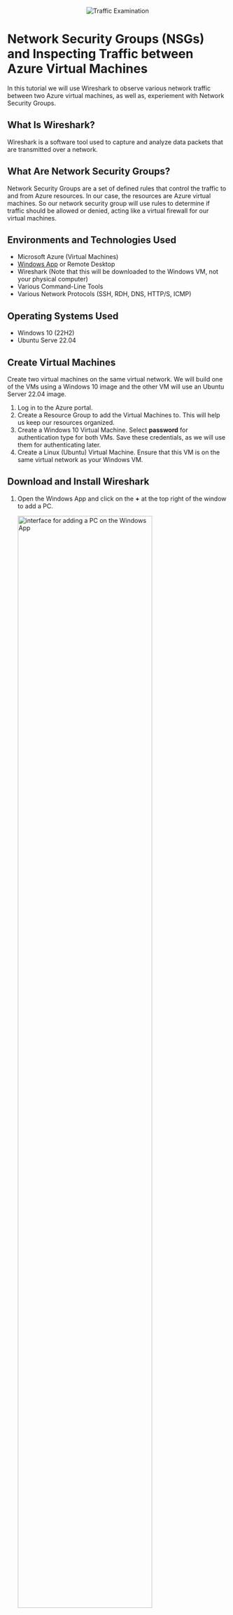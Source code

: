 <p align="center">
<img src="https://i.imgur.com/Ua7udoS.png" alt="Traffic Examination"/>
</p>
<h1>Network Security Groups (NSGs) and Inspecting Traffic between Azure Virtual Machines</h1>
<p>In this tutorial we will use Wireshark to observe various network traffic between two Azure virtual machines, as well as, experiement with Network Security Groups.</p>

<h2>What Is Wireshark?</h2>
<p>Wireshark is a software tool used to capture and analyze data packets that are transmitted over a network.</p>

<h2>What Are Network Security Groups?</h2>
<p>Network Security Groups are a set of defined rules that control the traffic to and from Azure resources. In our case, the resources are Azure virtual machines. So our network security group will use rules to determine if traffic should be allowed or denied, acting like a virtual firewall for our virtual machines.</p>

<h2>Environments and Technologies Used</h2>

- Microsoft Azure (Virtual Machines)
- [Windows App](https://apps.apple.com/us/app/windows-app/id1295203466?mt=12) or Remote Desktop
- Wireshark (Note that this will be downloaded to the Windows VM, not your physical computer)
- Various Command-Line Tools
- Various Network Protocols (SSH, RDH, DNS, HTTP/S, ICMP)

<h2>Operating Systems Used</h2>

- Windows 10 (22H2)
- Ubuntu Serve 22.04

<h2>Create Virtual Machines</h2>
<p>Create two virtual machines on the same virtual network. We will build one of the VMs using a Windows 10 image and the other VM will use an Ubuntu Server 22.04 image.</p>

1. Log in to the Azure portal.
2. Create a Resource Group to add the Virtual Machines to. This will help us keep our resources organized.
3. Create a Windows 10 Virtual Machine. Select <b>password</b> for authentication type for both VMs. Save these credentials, as we will use them for authenticating later.
4. Create a Linux (Ubuntu) Virtual Machine. Ensure that this VM is on the same virtual network as your Windows VM.

<h2>Download and Install Wireshark</h2>

1. Open the Windows App and click on the <b>+</b> at the top right of the window to add a PC.
   
   <img src="https://i.imgur.com/q2CIjtQ.png" height="80%" width="80%" alt="interface for adding a PC on the Windows App"/>
2. Paste your Windows VM's public IP address for <b>PC name</b>. Feel free to give your VM whatever friendly name you would like. I named mine windows-vm so that I can easily know what operating system is running on the PC. Then click <b>Add</b> to add the VM.
   
      <img src="https://i.imgur.com/cvBmV30.png" height="80%" width="80%" alt=""/>
3. Click on the ellipsis and select <b>connect</b> to connect to the Windows VM.
   
   <img src="https://i.imgur.com/OKSJhL1.png" height="80%" width="80%" alt=""/>
4. Add the username and password you created when you created your virtual machine in Azure to authenticate yourself.
   
    <img src="https://i.imgur.com/dkhuqJB.png" height="80%" width="80%" alt=""/>
5. Once connected, open the browser within your Windows VM to download and install [Wireshark](https://www.wireshark.org/). Choose the <b>Windows x64 Installer</b>.

<h2>Observe ICMP Traffic</h2>
<p>Ping the Linux VM:</p>

1. In Wireshark, select <b>ethernet</b>. Then select the blue shark fin at the top left corner of the window to begin viewing the network traffic.
   
    <img src="https://i.imgur.com/uuF3IKC.png" height="80%" width="80%" alt=""/>
    <img src="https://i.imgur.com/uOzA5mF.png" height="80%" width="80%" alt=""/> 
2. Type `icmp` on the bar at the top to filter for ICMP traffic only. ICMP, or Internet Control Message Protocol operates on layer 3 of the OSI model and is used to relay information about network issues. Ping is a tool that uses ICMP to test connectivity between two devices by sending an echo request and waiting for an echo reply. It's like one computer asks "Hey, are you there?" and the other responds with "Yes, I'm here."
   
    <img src="https://i.imgur.com/5VmhUAp.png" height="80%" width="80%" alt=""/>
4. Open PowerShell on the Windows VM to ping the linux VM. Let's ping the Linux VM's private IP address instead of the public IP address for improved security and efficiency: `ping 10.0.0.5`.
   
    <img src="https://i.imgur.com/LBHFZtz.png" height="80%" width="80%" alt=""/>
5. Now we can see the packets that were sent across the network when we pinged the Linux PC and idividually examine each one.

<h2>Experiment with Network Security Groups</h2>
<p>Pertually ping the Linux VM, and use NSGs to deny ICMP traffic to the Linux VM:</p>

1. Let's perpetually ping the Linux VM with `ping -t 10.0.0.5`. This will send a continuous ping to the Linux VM until we decide to stop it.
2. In your Azure portal, go to the Linux VM's network security group, and set a rule to deny ICMP traffic. Once this is done, our echo request will begin to time out as we will stop receiving echo replies from the Linux VM. You can also see this by observing the ICMP traffic on Wireshark.
   
   <img src="https://i.imgur.com/mOaDU5w.png" height="80%" width="80%" alt=""/>
   <img src="https://i.imgur.com/JfPk36p.png" height="80%" width="80%" alt=""/><br>
   
   Notice how there are no longer any replies from the Linux VM, only requests.
   
   <img src="https://i.imgur.com/gS5yukg.png" height="80%" width="80%" alt=""/>
4. To allow ICMP traffic, just delete the rule on the NSG and the Linux VM will eventually begin sending echo replies.
   
   <img src="https://i.imgur.com/on8Q7gP.png" height="80%" width="80%" alt=""/>
5. Stop the perpetual pings with <b>CTRL + C</b>

<h2>Observe SSH Traffic</h2>
<p>Use the Windows VM to establish a secure remote connection to the Linux VM through SSH:</p>

1. Filter for SSH traffic in Wireshark. SSH or Secure Shell is a network protocol that allows users to securely access a computer over an unsecured network.
2. In PowerShell, type `ssh <username>@<private IP>` to connect. For example, I would type: `ssh labuser@10.0.0.5`. We can see that Wireshark immediately starts to display SSH traffic.

   <img src="https://i.imgur.com/OlM6dgk.png" height="80%" width="80%" alt=""/>
4. After authenticating with the credentials created for the Linux VM, you’ll have access to your VM as if it were physically in front of you. However, this access is limited to the command line. This means you can create and delete files, run programs, and manage the system, but only through plain text commands—no Graphical User Interface (GUI).
5. We can see that we are actually connected to our Linux VM because our prompt has changed to `<username@linux-vm-name>`.

    <img src="https://i.imgur.com/7my6yHc.png" height="80%" width="80%" alt=""/>
    
    We can also verify our connection by typing `hostname` on the command prompt. This should return the name that you gave to your Linux VM when you created it on Azure.<br>
    <img src="https://i.imgur.com/ShhGSkL.png" height="80%" width="80%" alt=""/>
7. To exit the SSH connection just type `exit`. Notice how our command prompt has changed, and typing `hostname` now returns the name of your Windows VM. <br>
    <img src="https://i.imgur.com/zFElRs0.png" height="80%" width="80%" alt=""/>

<h2>Observe DHCP Traffic</h2>
<p>Release our Windows VM's IP address and request a new one from the DHCP server:</p>

1. Filter for DHCP traffic on Wireshark. DHCP or Dynamic Host Configuration Protocol is used to automatically assign IP addresses to devices connected to the network.
2. Create a <b>.bat</b> file within the Windows VM to execute multiple commands in a sequence. This file will contain the following commands: `ipconfig /release` and `ipconfig /renew`.
   
   <img src="https://i.imgur.com/xcT0FEe.png" height="80%" width="80%" alt=""/>
   <img src="https://i.imgur.com/g4RKPAb.png" height="80%" width="80%" alt=""/>
3. `cd` into the directory where you saved your <b>.bat</b> file, and run it with `.\<filename>.bat`.
4. The first command will release our IP address, causing us to temporarily loose connection to our Windows VM. The second command will then run, allowing our Windows VM to get an IP address and reestablish our connection.

   <img src="https://i.imgur.com/vAonM92.png" height="80%" width="80%" alt=""/>
   <img src="https://i.imgur.com/fAEsu7A.png" height="80%" width="80%" alt=""/>
6. Observe the DHCP traffic on Wireshark.
   - We can see the <b>release</b> of our IP address occured.
   - Then the Windows VM sent a DHCP <b>Discover</b> Message looking for a DHCP server.
   - The DHCP Server then responded with a DHCP <b>Offer</b>, suggesting an available IP address.
   - The Windows VM sent a <b>Request</b>, requesting to use the offered IP address.
   - Finally the DHCP server sends an <b>Acknowledgment</b> message to confirm and finalize the IP address assignment.
 
<h2>Observe DNS Traffic</h2>
<p>Request the IP address for popular sites</p>

1. Filter for DNS traffic on Wireshark. DNS or Domain Name Server is used to map human readable domain names to IP addresses.
2. Lets request Google's IP address! In PowerShell type `nslookup google.com`. This will return Google's IP address.
   
      <img src="https://i.imgur.com/A74kqYH.png" height="80%" width="80%" alt=""/>
3. Use this IP address to access google via your browser. For security purposes, you won't be able to successfully do this with every website you try to access with the IP address.
4. Feel free to request the IP addredd for any other site you're interested in with: `nslookup <websitename>`

<h2>Observe RDP Traffic</h2>

1. Filter for RDP traffic on Wireshark with `tcp.port == 3389`. RDP or Remote Destop Protocol is used to remotely access a computer. Very similar to SSH, except this time we have a Graphical User Interface (GUI). We are currently using RDP to use our Windows VM.
2. Notice how the traffic on Wireshark is non-stop because we are currently using RDP.

    <img src="https://i.imgur.com/r5uy1P0.png" height="80%" width="80%" alt=""/>

<h2>Delete Resource Group</h2>
<p>Delete your resource group to avoid accruing heavy charges</p>

1. Go into the Azure portal and delete your resource groups. This will in turn delete both the Windows and Linux VM.

